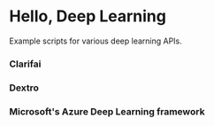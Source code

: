 # Hello, Deep Learning

Example scripts for various deep learning APIs. 

### Clarifai

### Dextro

### Microsoft's Azure Deep Learning framework


